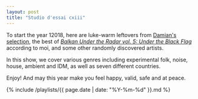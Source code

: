 ```yaml
---
layout: post
title: "Studio d'essai cxiii"
---
```


To start the year 12018, here are luke-warm leftovers from [Damian's selection](https://studio-dessai.github.io/2017/12/14/sdecxi/), the best of _[Balkan Under the Radar vol. 5: Under the Black Flag](http://freemusicarchive.org/music/Balkan_Under_The_Radar_vol_5/Under_The_Black_Flag_1654/)_ according to moi, and some other randomly discovered artists.

In this show, we cover various genres including experimental folk, noise, house, ambient and IDM, as well as seven different countries.

Enjoy! And may this year make you feel happy, valid, safe and at peace.

{% include /playlists/{{ page.date | date: "%Y-%m-%d" }}.md %}